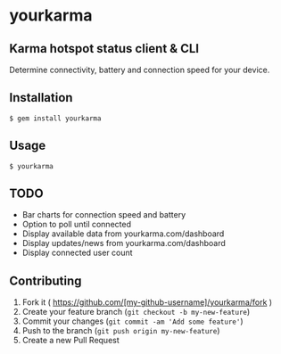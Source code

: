 # yourkarma
## Karma hotspot status client & CLI

Determine connectivity, battery and connection speed for your device.

## Installation

    $ gem install yourkarma

## Usage

    $ yourkarma

## TODO

  - Bar charts for connection speed and battery
  - Option to poll until connected
  - Display available data from yourkarma.com/dashboard
  - Display updates/news from yourkarma.com/dashboard
  - Display connected user count

## Contributing

1. Fork it ( https://github.com/[my-github-username]/yourkarma/fork )
2. Create your feature branch (`git checkout -b my-new-feature`)
3. Commit your changes (`git commit -am 'Add some feature'`)
4. Push to the branch (`git push origin my-new-feature`)
5. Create a new Pull Request
